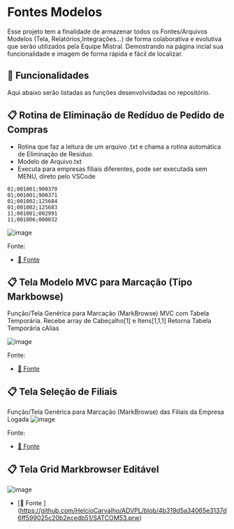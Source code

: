 # Fontes Modelos

Esse projeto tem a finalidade de armazenar todos os Fontes/Arquivos Modelos (Tela, Relatórios,Integrações...) de forma colaborativa e evolutiva que serão utilizados pela Equipe Mistral. Demostrando na página incial
sua funcionalidade e imagem de forma rápida e fácil de localizar.

## 🚀 Funcionalidades

Aqui abaixo serão listadas as funções desenvolvidadas no repositório.






## 📋 Rotina de Eliminação de Redíduo de Pedido de Compras

- Rotina que faz a leitura de um arquivo .txt e chama a rotina automática de Eliminação de Resíduo.
- Modelo de Arquivo.txt
- Executa para empresas filiais diferentes, pode ser executada sem MENU, direto pelo VSCode

```
01;001001;900370
01;001001;900371
01;001002;125684
01;001002;125683
11;001001;002991
11;001006;000032
```
![image](https://user-images.githubusercontent.com/53917188/122406171-03ee8600-cf57-11eb-9f56-4520845963be.png)


Fonte: 
* [📄 Fonte ](https://github.com/HelcioCarvalho/ADVPL/blob/97dde592accf9f1de3b846bdc095dfb3ea0a63fd/HFATA001.prw)




## 📋 Tela Modelo MVC para Marcação (Tipo Markbowse)

Função/Tela Genérica para Marcação (MarkBrowse) MVC com Tabela Temporária.
 Recebe array de Cabeçalho[1] e Itens[1,1,1]
    Retorna Tabela Temporária  cAlias

![image](https://user-images.githubusercontent.com/53917188/122407143-c807f080-cf57-11eb-8846-11325ebc1288.png)


Fonte: 
* [📄 Fonte ](https://github.com/HelcioCarvalho/ADVPL/blob/1761908f59f08f7c9d74bce41a24d41dc786bac8/HFATA002.PRW)


## 📋 Tela Seleção de Filiais

Função/Tela Genérica para Marcação (MarkBrowse) das Filiais da Empresa Logada
 ![image](https://user-images.githubusercontent.com/53917188/125635608-7524f050-6187-457c-9391-c83372e0eb99.png)

Fonte: 
* [📄 Fonte ](https://github.com/HelcioCarvalho/ADVPL/blob/3cb001ecbbbd99a62f1080b0be6aa83932bbbe41/SelectFilial.prw)





## 📋 Tela Grid  Markbrowser Editável


![image](https://user-images.githubusercontent.com/53917188/149808070-77d911bc-33b0-40d2-b810-ba3747e18adb.png)

* [📄 Fonte ] (https://github.com/HelcioCarvalho/ADVPL/blob/4b319d5a34065e3137d6ff599025c20b2ecedb51/SATCOM53.prw)
